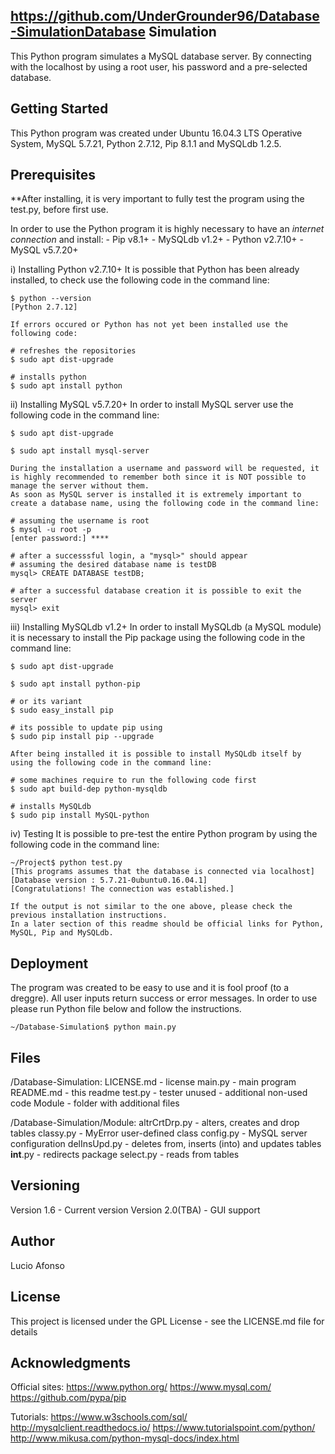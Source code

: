 https://github.com/UnderGrounder96/Database-SimulationDatabase Simulation
-------------------------
This Python program simulates a MySQL database server. By connecting with the localhost by using a root user, his password and a pre-selected database.

Getting Started
------------------
This Python program was created under Ubuntu 16.04.3 LTS Operative System, MySQL 5.7.21, Python 2.7.12, Pip 8.1.1 and MySQLdb 1.2.5.

Prerequisites
---------------
**After installing, it is very important to fully test the program using the test.py, before first use.

In order to use the Python program it is highly necessary to have an *internet connection* and install:
	- Pip v8.1+
	- MySQLdb v1.2+
	- Python v2.7.10+
	- MySQL v5.7.20+

i) Installing Python v2.7.10+
	It is possible that Python has been already installed, to check use the following code in the command line:
	
	$ python --version
	[Python 2.7.12]
	
	If errors occured or Python has not yet been installed use the following code:
	
	# refreshes the repositories
	$ sudo apt dist-upgrade
	
	# installs python
	$ sudo apt install python
	
	
ii) Installing MySQL v5.7.20+
	In order to install MySQL server use the following code in the command line:
	
	$ sudo apt dist-upgrade
	
	$ sudo apt install mysql-server
	
	During the installation a username and password will be requested, it is highly recommended to remember both since it is NOT possible to manage the server without them.
	As soon as MySQL server is installed it is extremely important to create a database name, using the following code in the command line:
	
	# assuming the username is root
	$ mysql -u root -p
	[enter password:] ****
	
	# after a successsful login, a "mysql>" should appear
	# assuming the desired database name is testDB
	mysql> CREATE DATABASE testDB;
	
	# after a successful database creation it is possible to exit the server
	mysql> exit


iii) Installing MySQLdb v1.2+
	In order to install MySQLdb (a MySQL module) it is necessary to install the Pip package using the following code in the command line:
	
	$ sudo apt dist-upgrade
	
	$ sudo apt install python-pip
	
	# or its variant	
	$ sudo easy_install pip
	
	# its possible to update pip using
	$ sudo pip install pip --upgrade

	After being installed it is possible to install MySQLdb itself by using the following code in the command line:
	
	# some machines require to run the following code first
	$ sudo apt build-dep python-mysqldb
	
	# installs MySQLdb
	$ sudo pip install MySQL-python
	
	
iv) Testing
	It is possible to pre-test the entire Python program by using the following code in the command line:

	~/Project$ python test.py
	[This programs assumes that the database is connected via localhost]
	[Database version : 5.7.21-0ubuntu0.16.04.1]
	[Congratulations! The connection was established.]

	If the output is not similar to the one above, please check the previous installation instructions. 
	In a later section of this readme should be official links for Python, MySQL, Pip and MySQLdb.

Deployment
--------------
The program was created to be easy to use and it is fool proof (to a dreggre). All user inputs return success or error messages.
In order to use please run Python file below and follow the instructions.

	~/Database-Simulation$ python main.py

Files
------
/Database-Simulation:
	LICENSE.md - license
	main.py - main program
	README.md - this readme
	test.py - tester
	unused - additional non-used code
	Module - folder with additional files

/Database-Simulation/Module:
	altrCrtDrp.py - alters, creates and drop tables
	classy.py - MyError user-defined class
	config.py - MySQL server configuration
	delInsUpd.py - deletes from, inserts (into) and updates tables
	__int__.py - redirects package
	select.py - reads from tables
	

Versioning
------------
Version 1.6 - Current version
Version 2.0(TBA) - GUI support

Author
---------
Lucio Afonso

License
---------
This project is licensed under the GPL License - see the LICENSE.md file for details

Acknowledgments
----------------------
Official sites:
	https://www.python.org/
	https://www.mysql.com/
	https://github.com/pypa/pip

Tutorials:
	https://www.w3schools.com/sql/
	http://mysqlclient.readthedocs.io/
	https://www.tutorialspoint.com/python/
	http://www.mikusa.com/python-mysql-docs/index.html
